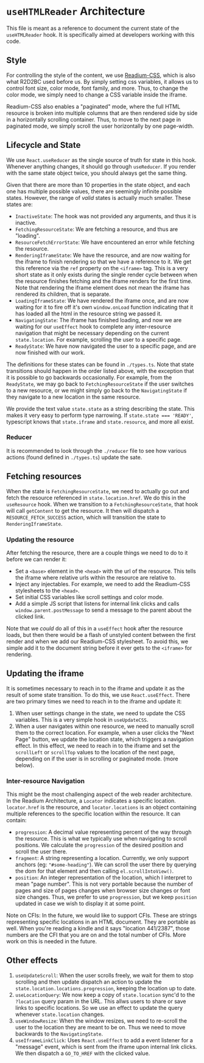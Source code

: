 # `useHTMLReader` Architecture

This file is meant as a reference to document the current state of the `useHTMLReader` hook. It is specifically aimed at developers working with this code.

## Style

For controlling the style of the content, we use [Readium-CSS](https://github.com/readium/readium-css), which is also what R2D2BC used before us. By simply setting css variables, it allows us to control font size, color mode, font family, and more. Thus, to change the color mode, we simply need to change a CSS variable inside the iframe.

Readium-CSS also enables a "paginated" mode, where the full HTML resource is broken into multiple columns that are then rendered side by side in a horizontally scrolling container. Thus, to move to the next page in paginated mode, we simply scroll the user horizontally by one page-width.

## Lifecycle and State

We use `React.useReducer` as the single source of truth for state in this hook. Whenever anything changes, it should go through `useReducer`. If you render with the same state object twice, you should always get the same thing.

Given that there are more than 10 properties in the state object, and each one has multiple possible values, there are seemingly infinite possible states. However, the range of _valid_ states is actually much smaller. These states are:

- `InactiveState`: The hook was not provided any arguments, and thus it is inactive.
- `FetchingResourceState`: We are fetching a resource, and thus are "loading".
- `ResourceFetchErrorState`: We have encountered an error while fetching the resource.
- `RenderingIframeState`: We have the resource, and are now waiting for the iframe to finish rendering so that we have a reference to it. We get this reference via the `ref` property on the `<iframe>` tag. This is a very short state as it only exists during the single render cycle between when the resource finishes fetching and the iframe renders for the first time. Note that rendering the iframe element does not mean the iframe has rendered its children, that is separate.
- `LoadingIframeState`: We have rendered the iframe once, and are now waiting for it to fire off it's own `window.onLoad` function indicating that it has loaded all the html in the resource string we passed it.
- `NavigatingState`: The iframe has finished loading, and now we are waiting for our `useEffect` hook to complete any inter-resource navigation that might be necessary depending on the current `state.location`. For example, scrolling the user to a specific page.
- `ReadyState`: We have now navigated the user to a specific page, and are now finished with our work.

The definitions for these states can be found in `./types.ts`. Note that state transitions should happen in the order listed above, with the exception that it is possible to go backwards occasionally. For example, from the `ReadyState`, we may go back to `FetchingResourceState` if the user switches to a new resource, or we might simply go back to the `NavigatingState` if they navigate to a new location in the same resource.

We provide the text value `state.state` as a string describing the state. This makes it very easy to perform type narrowing. If `state.state === 'READY'`, typescript knows that `state.iframe` and `state.resource`, and more all exist.

### Reducer

It is recommended to look through the `./reducer` file to see how various actions (found defined in `./types.ts`) update the sate.

## Fetching resources

When the state is `FetchingResourceState`, we need to actually go out and fetch the resource referenced in `state.location.href`. We do this in the `useResource` hook. When we transition to a `FetchingResourceState`, that hook will call `getContent` to get the resource. It then will dispatch a `RESOURCE_FETCH_SUCCESS` action, which will transition the state to `RenderingIframeState`.

### Updating the resource

After fetching the resource, there are a couple things we need to do to it before we can render it:

- Set a `<base>` element in the `<head>` with the url of the resource. This tells the iframe where relative urls within the resource are relative to.
- Inject any injectables. For example, we need to add the Readium-CSS stylesheets to the `<head>`.
- Set initial CSS variables like scroll settings and color mode.
- Add a simple JS script that listens for internal link clicks and calls `window.parent.postMessage` to send a message to the parent about the clicked link.

Note that we _could_ do all of this in a `useEffect` hook after the resource loads, but then there would be a flash of unstyled content between the first render and when we add our Readium-CSS stylesheet. To avoid this, we simple add it to the document string before it ever gets to the `<iframe>` for rendering.

## Updating the iframe

It is sometimes necessary to reach in to the iframe and update it as the result of some state transition. To do this, we use `React.useEffect`. There are two primary times we need to reach in to the iframe and update it:

1. When user settings change in the state, we need to update the CSS variables. This is a very simple hook in `useUpdateCSS`.
2. When a user navigates within one resource, we need to manually scroll them to the correct location. For example, when a user clicks the "Next Page" button, we update the location state, which triggers a navigation effect. In this effect, we need to reach in to the iframe and set the `scrollLeft` or `scrollTop` values to the location of the next page, depending on if the user is in scrolling or paginated mode. (more below).

### Inter-resource Navigation

This might be the most challenging aspect of the web reader architecture. In the Readium Architecture, a `Locator` indicates a specific location. `locator.href` is the resource, and `locator.locations` is an object containing multiple references to the specific location within the resource. It can contain:

- `progression`: A decimal value representing percent of the way through the resource. This is what we typically use when navigating to scroll positions. We calculate the `progression` of the desired position and scroll the user there.
- `fragment`: A string representing a location. Currently, we only support anchors (eg: `"#some-heading"`). We can scroll the user there by querying the dom for that element and then calling `el.scrollIntoView()`.
- `position`: An integer representation of the location, which I interpret to mean "page number". This is not very portable because the number of pages and size of pages changes when browser size changes or font size changes. Thus, we prefer to use `progression`, but we keep `position` updated in case we wish to display it at some point.

Note on CFIs: In the future, we would like to support CFIs. These are strings representing specific locations in an HTML document. They are portable as well. When you're reading a kindle and it says "location 441/2387", those numbers are the CFI that you are on and the total number of CFIs. More work on this is needed in the future.

## Other effects

1. `useUpdateScroll`: When the user scrolls freely, we wait for them to stop scrolling and then update dispatch an action to update the `state.location.locations.progression`, keeping the location up to date.
1. `useLocationQuery`: We now keep a copy of `state.location` sync'd to the `?location` query param in the URL. This allws users to share or save links to specific locations. So we use an effect to update the query whenever `state.location` changes.
1. `useWindowResize`: When the window resizes, we need to re-scroll the user to the location they are meant to be on. Thus we need to move backwards to the `NavigatingState`.
1. `useIframeLinkClick`: Uses `React.useEffect` to add a event listener for a "message" event, which is sent from the iframe upon internal link clicks. We then dispatch a `GO_TO_HREF` with the clicked value.
